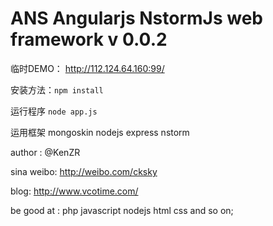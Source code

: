 ANS Angularjs NstormJs web framework v 0.0.2
=========

临时DEMO： http://112.124.64.160:99/

安装方法：`npm install`

运行程序 `node app.js`

运用框架 mongoskin nodejs express nstorm

author : @KenZR

sina weibo: http://weibo.com/cksky

blog: http://www.vcotime.com/

be good at : php javascript nodejs html css and so on;
